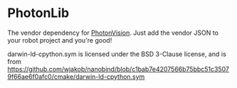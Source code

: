 # PhotonLib

The vendor dependency for [PhotonVision](https://github.com/photonvision/photonvision). Just add the vendor JSON to your robot project and you're good!

darwin-ld-cpython.sym is licensed under the BSD 3-Clause license, and is from https://github.com/wjakob/nanobind/blob/c1bab7e4207566b75bbc51c35079f66ae6f0afc0/cmake/darwin-ld-cpython.sym
